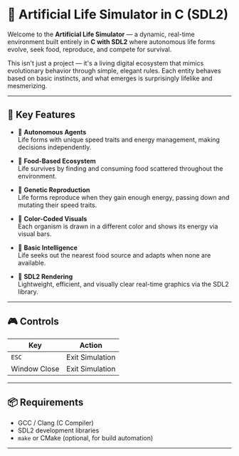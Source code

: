 # 🧬 Artificial Life Simulator in C (SDL2)

Welcome to the **Artificial Life Simulator** — a dynamic, real-time environment built entirely in **C with SDL2** where autonomous life forms evolve, seek food, reproduce, and compete for survival.

This isn't just a project — it's a living digital ecosystem that mimics evolutionary behavior through simple, elegant rules. Each entity behaves based on basic instincts, and what emerges is surprisingly lifelike and mesmerizing.

---

## 🌟 Key Features

- 👾 **Autonomous Agents**  
  Life forms with unique speed traits and energy management, making decisions independently.

- 🌿 **Food-Based Ecosystem**  
  Life survives by finding and consuming food scattered throughout the environment.

- 🧬 **Genetic Reproduction**  
  Life forms reproduce when they gain enough energy, passing down and mutating their speed traits.

- 🌈 **Color-Coded Visuals**  
  Each organism is drawn in a different color and shows its energy via visual bars.

- 🧠 **Basic Intelligence**  
  Life seeks out the nearest food source and adapts when none are available.

- 🎨 **SDL2 Rendering**  
  Lightweight, efficient, and visually clear real-time graphics via the SDL2 library.

---

## 🎮 Controls

| Key         | Action            |
|-------------|-------------------|
| `ESC`       | Exit Simulation   |
| Window Close | Exit Simulation  |

---

## 📦 Requirements

- GCC / Clang (C Compiler)
- SDL2 development libraries
- `make` or CMake (optional, for build automation)

---

